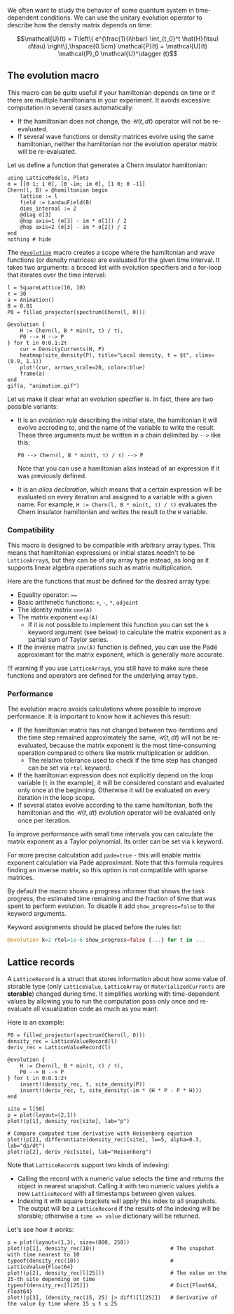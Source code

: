 We often  want to study the behavior of some quantum system in time-dependent conditions. We can use the unitary evolution operator to describe how the density matrix depends on time:

$$\mathcal{U}(t) = T\left\{ e^{\frac{1}{i\hbar} \int_{t_0}^t \hat{H}(\tau) d\tau} \right\},\hspace{0.5cm}
\mathcal{P}(t) = \mathcal{U}(t) \mathcal{P}_0 \mathcal{U}^\dagger (t)$$

## The evolution macro

This macro can be quite useful if your hamiltonian depends on time or if there are multiple hamiltonians in your experiment.
It avoids excessive computation in several cases automatically:
- If the hamiltonian does not change, the $\mathcal{U}(t, dt)$ operator will not be re-evaluated.
- If several wave functions or density matrices evolve using the same hamiltonian, neither the hamiltonian nor the evolution operator matrix will be re-evaluated.

Let us define a function that generates a Chern insulator hamiltonian:

```@example env
using LatticeModels, Plots
σ = [[0 1; 1 0], [0 -im; im 0], [1 0; 0 -1]]
Chern(l, B) = @hamiltonian begin
    lattice := l
    field := LandauField(B)
    dims_internal := 2
    @diag σ[3]
    @hop axis=1 (σ[3] - im * σ[1]) / 2
    @hop axis=2 (σ[3] - im * σ[2]) / 2
end
nothing # hide
```

The [`@evolution`](@ref) macro creates a scope where the hamiltonian and wave functions (or density matrices) are evaluated for the given time interval. 
It takes two arguments: a braced list with evolution specifiers and a for-loop that iterates over the time interval:

```@example env
l = SquareLattice(10, 10)
τ = 30
a = Animation()
B = 0.01
P0 = filled_projector(spectrum(Chern(l, 0)))

@evolution {
    H := Chern(l, B * min(t, τ) / τ),
    P0 --> H --> P
} for t in 0:0.1:2τ
    cur = DensityCurrents(H, P)
    heatmap(site_density(P), title="Local density, t = $t", clims=(0.9, 1.1))
    plot!(cur, arrows_scale=20, color=:blue)
    frame(a)
end
gif(a, "animation.gif")
```

Let us make it clear what an evolution specifier is. In fact, there are two possible variants:

- It is an *evolution rule* describing the initial state, the hamiltonian it will evolve accroding to, and the name of the variable to write the result. These three arguments must be written in a chain delimited by `-->` like this: 
  
  `P0 --> Chern(l, B * min(t, τ) / τ) --> P`

  Note that you can use a hamiltonian alias instead of an expression if it was previously defined.
- It is an *alias declaration*, which means that a certain expression will be evaluated on every iteration and assigned to a variable with a given name. For example, `H := Chern(l, B * min(t, τ) / τ)` evaluates the Chern insulator hamiltonian and writes the result to the `H` variable.

### Compatibility

This macro is designed to be compatible with arbitrary array types. This means that hamiltonian expressions or initial states needn't to be `LatticeArray`s, but they can be of any array type instead, as long as it supports linear algebra operations such as matrix multiplication.

Here are the functions that must be defined for the desired array type:

- Equality operator: `==`
- Basic arithmetic functions: `+`, `-`, `*`, `adjoint`
- The identity matrix `one(A)`
- The matrix exponent `exp(A)`
    - If it is not possible to implement this function you can set the `k` keyword argument (see below) to calculate the matrix exponent as a partial sum of Taylor series.
- If the inverse matrix `inv(A)` function is defined, you can use the Padé approximant for the matrix exponent, which is generally more accurate.

!!! warning
    If you use `LatticeArray`s, you still have to make sure these functions and operators are defined for the underlying array type.

### Performance

The evolution macro avoids calculations where possible to improve performance. It is important to know how it achieves this result:

- If the hamiltonian matrix has not changed between two iterations and the time step remained approximately the same, $\mathcal{U}(t, dt)$ will not be re-evaluated, because the matrix exponent is the most time-consuming operation compared to others like matrix multiplication or addition.
  - The relative tolerance used to check if the time step has changed can be set via `rtol` keyword.
- If the hamiltonian expression does not explicitly depend on the loop variable (`t` in the example), it will be considered constant and evaluated only once at the beginning. Otherwise it will be evaluated on every iteration in the loop scope.
- If several states evolve according to the same hamiltonian, both the hamiltonian and the $\mathcal{U}(t, dt)$ evolution operator will be evaluated only once per iteration.

To improve performance with small time intervals you can calculate the matrix exponent as a Taylor polynomial. Its order can be set via `k` keyword.

For more precise calculation add `pade=true` - this will enable matrix exponent calculation via Padé approximant. Note that this formula requires finding an inverse matrix, so this option is not compatible with sparse matrices.

By default the macro shows a progress informer that shows the task progress, the estimated time remaining and the fraction of time that
was spent to perform evolution. To disable it add `show_progress=false` to the keyword arguments.

Keyword assignments should be placed before the rules list:

```julia
@evolution k=2 rtol=1e-6 show_progress=false {...} for t in ...
```

## Lattice records

A `LatticeRecord` is a struct that stores information about how some value of storable type (only `LatticeValue`, `LatticeArray` or `MaterializedCurrents` are **storable**) changed during time. It simplifies working with time-dependent values by allowing you to run the computation pass only once and re-evaluate all visualization code as much as you want.

Here is an example:

```@example env
P0 = filled_projector(spectrum(Chern(l, 0)))
density_rec = LatticeValueRecord(l)
deriv_rec = LatticeValueRecord(l)

@evolution {
    H := Chern(l, B * min(t, τ) / τ),
    P0 --> H --> P
} for t in 0:0.1:2τ
    insert!(density_rec, t, site_density(P))
    insert!(deriv_rec, t, site_density(-im * (H * P - P * H)))
end

site = l[50]
p = plot(layout=(2,1))
plot!(p[1], density_rec[site], lab="p")

# Compare computed time derivative with Heisenberg equation
plot!(p[2], differentiate(density_rec)[site], lw=5, alpha=0.3, lab="dp/dt")
plot!(p[2], deriv_rec[site], lab="Heisenberg") 
```

Note that `LatticeRecord`s support two kinds of indexing:

- Calling the record with a numeric value selects the time and returns the object in nearest snapshot. 
  Calling it with two numeric values yields a new `LatticeRecord` with all timestamps between given values.
- Indexing it with square brackets will apply this index to all snapshots. The output will be a `LatticeRecord` if the results of the indexing will be storable; otherwise a `time => value` dictionary will be returned.

Let's see how it works:

```@example env
p = plot(layout=(1,3), size=(800, 250))
plot!(p[1], density_rec(10))                        # The snapshot with time nearest to 10
typeof(density_rec(10))                             # LatticeValue{Float64}
plot!(p[2], density_rec[l[25]])                     # The value on the 25-th site depending on time 
typeof(density_rec[l[25]])                          # Dict{Float64, Float64}
plot!(p[3], (density_rec(15, 25) |> diff)[l[25]])   # Derivative of the value by time where 15 ≤ t ≤ 25
```